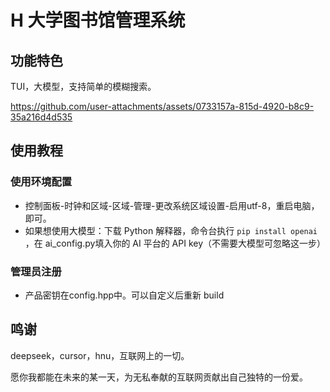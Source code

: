 # H 大学图书馆管理系统

## 功能特色
TUI，大模型，支持简单的模糊搜索。

https://github.com/user-attachments/assets/0733157a-815d-4920-b8c9-35a216d4d535

## 使用教程

### 使用环境配置

- 控制面板-时钟和区域-区域-管理-更改系统区域设置-启用utf-8，重启电脑，即可。
- 如果想使用大模型：下载 Python 解释器，命令台执行 `pip install openai` ，在 ai_config.py填入你的 AI 平台的 API key（不需要大模型可忽略这一步）

### 管理员注册

- 产品密钥在config.hpp中。可以自定义后重新 build

## 鸣谢
deepseek，cursor，hnu，互联网上的一切。

愿你我都能在未来的某一天，为无私奉献的互联网贡献出自己独特的一份爱。
